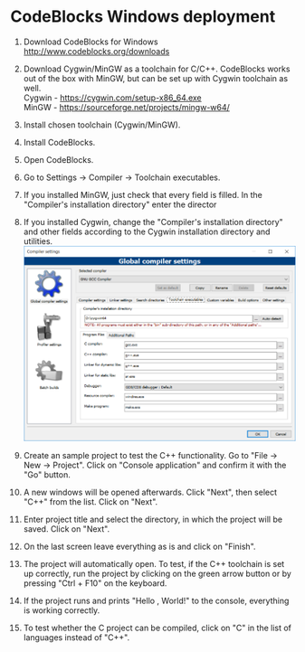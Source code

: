 # CodeBlocks Windows deployment

1. Download CodeBlocks for Windows  
http://www.codeblocks.org/downloads

1. Download Cygwin/MinGW as a toolchain for C/C++. CodeBlocks works out of the box with MinGW, but can be set up with Cygwin toolchain as well.  
Cygwin - https://cygwin.com/setup-x86_64.exe  
MinGW - https://sourceforge.net/projects/mingw-w64/

1. Install chosen toolchain (Cygwin/MinGW).
1. Install CodeBlocks.
1. Open CodeBlocks.
1. Go to Settings -> Compiler -> Toolchain executables.
1. If you installed MinGW, just check that every field is filled. In the "Compiler's installation directory" enter the director
1. If you installed Cygwin, change the "Compiler's installation directory" and other fields according to the Cygwin installation directory and utilities.
![CodeBlocks Settings Toolchain](codeblocks_settigns_toolchain.png)
1. Create an sample project to test the C++ functionality. Go to "File -> New -> Project". Click on "Console application" and confirm it with the "Go" button.
1. A new windows will be opened afterwards. Click "Next", then select "C++" from the list. Click on "Next".
1. Enter project title and select the directory, in which the project will be saved. Click on "Next".
1. On the last screen leave everything as is and click on "Finish".
1. The project will automatically open. To test, if the C++ toolchain is set up correctly, run the project by clicking on the green arrow button or by pressing "Ctrl + F10" on the keyboard.
1. If the project runs and prints "Hello , World!" to the console, everything is working correctly.
1. To test whether the C project can be compiled, click on "C" in the list of languages instead of "C++".